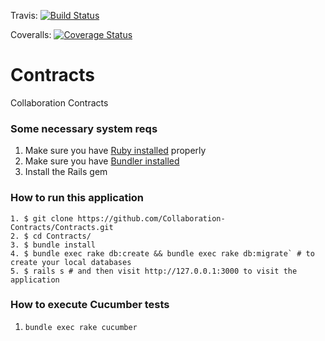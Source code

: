 Travis:
[![Build Status](https://travis-ci.org/Collaboration-Contracts/Contracts.svg?branch=master)](https://travis-ci.org/Collaboration-Contracts/Contracts)

Coveralls: [![Coverage Status](https://coveralls.io/repos/github/Collaboration-Contracts/Contracts/badge.svg?branch=master)](https://coveralls.io/github/Collaboration-Contracts/Contracts?branch=master)

# Contracts
Collaboration Contracts

### Some necessary system reqs
1. Make sure you have [Ruby installed](https://www.ruby-lang.org/en/documentation/installation/) properly
2. Make sure you have [Bundler installed](http://bundler.io/)
3. Install the Rails gem


### How to run this application
```
1. $ git clone https://github.com/Collaboration-Contracts/Contracts.git
2. $ cd Contracts/
3. $ bundle install
4. $ bundle exec rake db:create && bundle exec rake db:migrate` # to create your local databases
5. $ rails s # and then visit http://127.0.0.1:3000 to visit the application
```

### How to execute Cucumber tests
1. `bundle exec rake cucumber`
